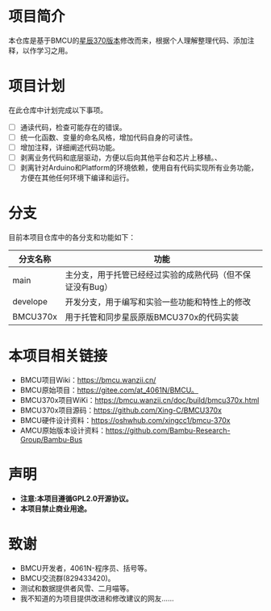 # 项目简介

本仓库是基于BMCU的[星辰370版本](https://github.com/Xing-C/BMCU370x)修改而来，根据个人理解整理代码、添加注释，以作学习之用。

# 项目计划

在此仓库中计划完成以下事项。
 - [ ] 通读代码，检查可能存在的错误。
 - [ ] 统一化函数、变量的命名风格，增加代码自身的可读性。
 - [ ] 增加注释，详细阐述代码功能。
 - [ ] 剥离业务代码和底层驱动，方便以后向其他平台和芯片上移植。、
 - [ ] 剥离针对Arduino和Platform的环境依赖，使用自有代码实现所有业务功能，方便在其他任何环境下编译和运行。

# 分支

目前本项目仓库中的各分支和功能如下：

|分支名称|功能|
|-|-|
|main|主分支，用于托管已经经过实验的成熟代码（但不保证没有Bug）|
|develope|开发分支，用于编写和实验一些功能和特性上的修改|
|BMCU370x|用于托管和同步星辰原版BMCU370x的代码实装|

# 本项目相关链接
 - BMCU项目Wiki：https://bmcu.wanzii.cn/
 - BMCU原始项目：https://gitee.com/at_4061N/BMCU。
 - BMCU370x项目WiKi：https://bmcu.wanzii.cn/doc/build/bmcu370x.html
 - BMCU370x项目源码：https://github.com/Xing-C/BMCU370x
 - BMCU硬件设计资料：https://oshwhub.com/xingcc1/bmcu-370x
 - AMCU原始版本设计资料：https://github.com/Bambu-Research-Group/Bambu-Bus

# 声明

 - **注意:本项目遵循GPL2.0开源协议。**
 - **本项目禁止商业用途。**

# 致谢

 - BMCU开发者，4061N-程序员、括号等。
 - BMCU交流群(829433420)。
 - 测试和数据提供者风雪、二月喵等。
 - 我不知道的为项目提供改进和修改建议的网友……
 
